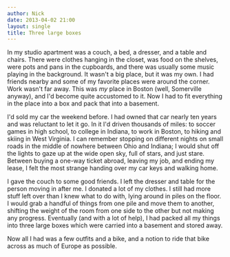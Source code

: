 ```yaml
---
author: Nick
date: 2013-04-02 21:00
layout: single
title: Three large boxes
---
```

In my studio apartment was a couch, a bed, a dresser, and a table and
chairs. There were clothes hanging in the closet, was food on the shelves, were
pots and pans in the cupboards, and there was usually some music playing in the
background. It wasn't a big place, but it was my own. I had friends nearby and
some of my favorite places were around the corner. Work wasn't far away. This
was *my* place in Boston (well, Somerville anyway), and I'd become quite
accustomed to it. Now I had to fit everything in the place into a box and pack
that into a basement.

I'd sold my car the weekend before. I had owned that car nearly ten years and
was reluctant to let it go. In it I'd driven thousands of miles: to soccer games
in high school, to college in Indiana, to work in Boston, to hiking and skiing
in West Virginia. I can remember stopping on different nights on small roads in
the middle of nowhere between Ohio and Indiana; I would shut off the lights to
gaze up at the wide open sky, full of stars, and just stare. Between buying a
one-way ticket abroad, leaving my job, and ending my lease, I felt the most
strange handing over my car keys and walking home.

I gave the couch to some good friends. I left the dresser and table for the
person moving in after me. I donated a lot of my clothes. I still had more
stuff left over than I knew what to do with, lying around in piles on the floor.
I would grab a handful of things from one pile and move them to another,
shifting the weight of the room from one side to the other but not making any
progress. Eventually (and with a lot of help), I had packed all my things into
three large boxes which were carried into a basement and stored away.

Now all I had was a few outfits and a bike, and a notion to ride that bike
across as much of Europe as possible.
